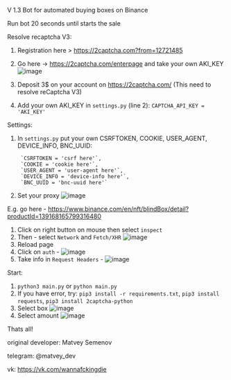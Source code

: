 V 1.3
Bot for automated buying boxes on Binance

Run bot 20 seconds until starts the sale

Resolve recaptcha V3:
1) Registration here > https://2captcha.com?from=12721485
2) Go here -> https://2captcha.com/enterpage and take your own AKI_KEY ![image](https://user-images.githubusercontent.com/84085341/135535026-bcb8ff40-1b39-49bb-b77d-360a4eee9b67.png)

3) Deposit 3$ on your account on https://2captcha.com/ (This need to resolve reCaptcha V3)
4) Add your own AKI_KEY in `settings.py` (line 2): `CAPTCHA_API_KEY = 'AKI_KEY'`

Settings:
1) In `settings.py` put your own CSRFTOKEN, COOKIE, USER_AGENT, DEVICE_INFO, BNC_UUID:

        `CSRFTOKEN = 'csrf here'`,
        `COOKIE = 'cookie here'`,
        `USER_AGENT = 'user-agent here'`,
        `DEVICE_INFO = 'device-info here'`,
        `BNC_UUID = 'bnc-uuid here'`
2) Set your proxy ![image](https://user-images.githubusercontent.com/84085341/135763230-856faf92-ab73-4670-bb40-fbc3f91667ff.png)


E.g. go here - https://www.binance.com/en/nft/blindBox/detail?productId=139168165799316480
1) Click on right button on mouse then select `inspect`
2) Then - select `Network` and `Fetch/XHR` ![image](https://user-images.githubusercontent.com/84085341/135534545-e9491094-778b-4dc4-8356-4d6df7705edb.png)
3) Reload page
4) Click on `auth` - ![image](https://user-images.githubusercontent.com/84085341/135534699-2c61de0a-d85f-4c53-bd7a-92a0d30b4b85.png)
5) Take info in `Request Headers` - ![image](https://user-images.githubusercontent.com/84085341/135534810-082668e7-757f-45c7-bb5e-2bdef96549d0.png)

Start:
1) `python3 main.py` or `python main.py`
2) If you have error, try: `pip3 install -r requirements.txt`, `pip3 install requests`, `pip3 install 2captcha-python`
3) Select box ![image](https://user-images.githubusercontent.com/84085341/135535771-1e285214-c75b-41a6-b6f9-2636c975d0de.png)
4) Select amount ![image](https://user-images.githubusercontent.com/84085341/135763605-2b0ca01d-1a68-4b26-81e7-909909b40cff.png)


Thats all!

original developer: Matvey Semenov

telegram: @matvey_dev

vk: https://vk.com/wannafckingdie
